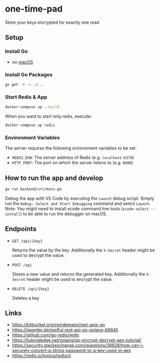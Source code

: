 # one-time-pad

Store your keys encrypted for exactly one read

## Setup

### Install Go

- on [macOS](https://www.digitalocean.com/community/tutorials/how-to-install-go-and-set-up-a-local-programming-environment-on-macos)

### Install Go Packages

```bash
go get -d -v ./...
```

### Start Redis & App

```bash
docker-compose up --build
```

When you want to start only redis, execute:

```bash
docker-compose up redis
```

### Environment Variables

The server requires the following environment variables to be set:

- `REDIS_DSN`: The server address of Redis (e.g. `localhost:6379`)
- `HTTP_PORT`: The port on which the server listens to (e.g. `8080`)

## How to run the app and develop

```bash
go run backend/src/main.go
```

Debug the app with VS Code by executing the `Launch` debug script. Simply run
the `Debug: Select and Start Debugging` command and select `Launch`. Note: You
might need to install xcode command line tools (`xcode-select --install`) to
be able to run the debugger on macOS.

## Endpoints

* `GET /api/{key}`

  Returns the value by the key. Additionally the `X-Secret` header might be used to decrypt the value.

* `POST /api`

  Stores a new value and returns the generated key. Additionally the `X-Secret` header might be used to encrypt the value.
  
* `DELETE /api/{key}`

  Deletes a key

## Links

- https://bitbucket.org/rwirdemann/rest-apis-go
- https://jaxenter.de/restful-rest-api-go-golang-68845
- https://github.com/go-redis/redis
- https://tutorialedge.net/golang/go-encrypt-decrypt-aes-tutorial/
- https://security.stackexchange.com/questions/38828/how-can-i-securely-convert-a-string-password-to-a-key-used-in-aes
- https://redis.io/topics/rediscli
